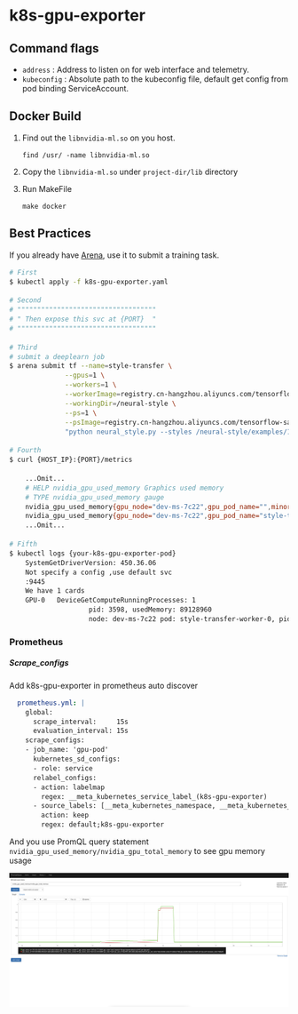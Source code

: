 # k8s-gpu-exporter

## Command flags
 - `address` : Address to listen on for web interface and telemetry.
 - `kubeconfig` : Absolute path to the kubeconfig file, default get config from pod binding ServiceAccount.

## Docker Build
1. Find out the `libnvidia-ml.so` on you host.
    ```shell
    find /usr/ -name libnvidia-ml.so 
    ```
    
2. Copy the `libnvidia-ml.so` under `project-dir/lib` directory

3. Run MakeFile
    ```shell
    make docker 
    ```

## Best Practices

If you already have [Arena](https://github.com/kubeflow/arena), use it to submit a training task.
```bash
# First
$ kubectl apply -f k8s-gpu-exporter.yaml

# Second
# """""""""""""""""""""""""""""""""""
# " Then expose this svc at {PORT}  "
# """""""""""""""""""""""""""""""""""

# Third
# submit a deeplearn job
$ arena submit tf --name=style-transfer \
              --gpus=1 \
              --workers=1 \
              --workerImage=registry.cn-hangzhou.aliyuncs.com/tensorflow-samples/neural-style:gpu \
              --workingDir=/neural-style \
              --ps=1 \
              --psImage=registry.cn-hangzhou.aliyuncs.com/tensorflow-samples/style-transfer:ps   \
              "python neural_style.py --styles /neural-style/examples/1-style.jpg --iterations 1000"

# Fourth
$ curl {HOST_IP}:{PORT}/metrics
    
    ...Omit...
    # HELP nvidia_gpu_used_memory Graphics used memory 
    # TYPE nvidia_gpu_used_memory gauge
    nvidia_gpu_used_memory{gpu_node="dev-ms-7c22",gpu_pod_name="",minor_number="0",name="GeForce GTX 1660 SUPER",namepace_name="",uuid="GPU-a1460327-d919-1478-a68f-ef4cbb8515ac"} 3.0769152e+08
    nvidia_gpu_used_memory{gpu_node="dev-ms-7c22",gpu_pod_name="style-transfer-worker-0",minor_number="0",name="GeForce GTX 1660 SUPER",namepace_name="default",uuid="GPU-a1460327-d919-1478-a68f-ef4cbb8515ac"} 8.912896e+07
    ...Omit...

# Fifth
$ kubectl logs {your-k8s-gpu-exporter-pod}
    SystemGetDriverVersion: 450.36.06
    Not specify a config ,use default svc
    :9445
    We have 1 cards
    GPU-0   DeviceGetComputeRunningProcesses: 1
                    pid: 3598, usedMemory: 89128960 
                    node: dev-ms-7c22 pod: style-transfer-worker-0, pid: 3598 usedMemory: 89128960 
```



### Prometheus
##### Scrape_configs
Add k8s-gpu-exporter in prometheus auto discover
```yaml
  prometheus.yml: |
    global:
      scrape_interval:     15s
      evaluation_interval: 15s
    scrape_configs:
    - job_name: 'gpu-pod'
      kubernetes_sd_configs:
      - role: service
      relabel_configs:
      - action: labelmap
        regex: __meta_kubernetes_service_label_(k8s-gpu-exporter)
      - source_labels: [__meta_kubernetes_namespace, __meta_kubernetes_service_name]
        action: keep
        regex: default;k8s-gpu-exporter

```

And you use PromQL query statement `nvidia_gpu_used_memory/nvidia_gpu_total_memory` to see gpu memory usage


![gpu_memory_usage](.github/image/gpu_memory_usage.png)

